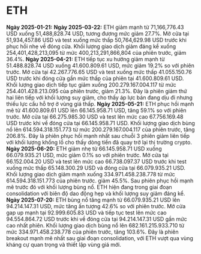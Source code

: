 # ETH

**Ngày 2025-01-21:**
**Ngày 2025-03-22:** ETH giảm mạnh từ 71,166,776.43 USD xuống 51,488,828.74 USD, tương đương mức giảm 27.7%. Mở cửa tại 51,934,457.86 USD và test xuống mức thấp 50,764,629.98 USD trước khi phục hồi nhẹ về đóng cửa. Khối lượng giao dịch giảm đáng kể xuống 254,401,428,213,095 từ mức 400,213,291,866,804 của phiên trước, giảm 36.4%.
**Ngày 2025-04-21:** ETH tiếp tục xu hướng giảm mạnh từ 51.488.828.74 USD xuống 41.600.809.61 USD, mức giảm 19.2% so với phiên trước. Mở cửa tại 42.267.776.65 USD và test xuống mức thấp 41.055.150.76 USD trước khi đóng cửa gần mức thấp của phiên tại 41.600.809.61 USD. Khối lượng giao dịch tiếp tục giảm xuống 200.279.167.004.117 từ mức 254.401.428.213.095 của phiên trước, giảm 21.3%. Đây là phiên giảm thứ hai liên tiếp với khối lượng suy giảm, cho thấy áp lực bán đang dịu đi nhưng thiếu lực cầu hỗ trợ ở vùng giá thấp.
**Ngày 2025-05-21:** ETH phục hồi mạnh mẽ từ 41.600.809.61 USD lên 66.145.958.71 USD, tăng 59.1% so với phiên trước. Mở cửa tại 66.275.985.30 USD và test lên mức cao 67.756.169.48 USD trước khi về đóng cửa tại 66.145.958.71 USD. Khối lượng giao dịch bùng nổ lên 614.594.318.151.773 từ mức 200.279.167.004.117 của phiên trước, tăng 206.8%. Đây là phiên phục hồi mạnh nhất sau chuỗi 3 phiên giảm liên tiếp với khối lượng khổng lồ cho thấy dòng tiền đã quay trở lại thị trường crypto.
**Ngày 2025-06-20:** ETH giảm nhẹ từ 66.145.958.71 USD xuống 66.079.935.21 USD, mức giảm 0.1% so với phiên trước. Mở cửa tại 66.152.004.20 USD và test lên mức cao 66.738.097.37 USD trước khi test xuống mức thấp 65.148.300.29 USD và đóng cửa tại 66.079.935.21 USD. Khối lượng giao dịch giảm mạnh xuống 334.971.458.238.778 từ mức 614.594.318.151.773 của phiên trước. giảm 45.5%. Sau phiên phục hồi mạnh mẽ trước đó với khối lượng bùng nổ. ETH hiện đang trong giai đoạn consolidation với biên độ dao động hẹp và khối lượng suy giảm đáng kể.
**Ngày 2025-07-20:** ETH bùng nổ tăng mạnh từ 66.079.935.21 USD lên 94.214.147.31 USD, mức tăng ấn tượng 42.6% so với phiên trước. Mở cửa gap up mạnh tại 92.999.605.83 USD và tiếp tục test lên mức cao 94.554.864.72 USD trước khi về đóng cửa tại 94.214.147.31 USD gần mức cao nhất phiên. Khối lượng giao dịch bùng nổ lên 682.161.215.933.710 từ mức 334.971.458.238.778 của phiên trước, tăng 103.6%. Đây là phiên breakout mạnh mẽ nhất sau giai đoạn consolidation, với ETH vượt qua vùng kháng cự quan trọng và thiết lập vùng giá mới.
